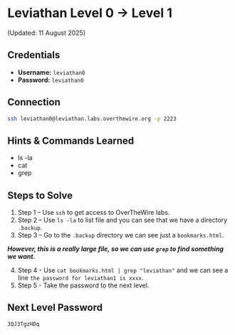 # Leviathan Level 0 → Level 1
(Updated: 11 August 2025)

## Credentials
- **Username:** `leviathan0`
- **Password:** `leviathan0`

## Connection
```bash
ssh leviathan0@leviathan.labs.overthewire.org -p 2223
```

## Hints & Commands Learned
- ls -la
- cat
- grep

## Steps to Solve
1. Step 1 – Use `ssh` to get access to OverTheWire labs.
2. Step 2 – Use `ls -la` to list file and you can see that we have a directory `.backup`.
3. Step 3 – Go to the `.backup` directory we can see just a `bookmarks.html`.

***However, this is a really large file, so we can use `grep` to find something we want.***

4. Step 4 - Use `cat bookmarks.html | grep "leviathan"` and we can see a line `the password for leviathan1 is xxxx`.
5. Step 5 - Take the password to the next level.

## Next Level Password
`3QJ3TgzHDq`
